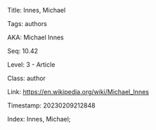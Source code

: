Title:  Innes, Michael

Tags:   authors

AKA:    Michael Innes

Seq:    10.42

Level:  3 - Article

Class:  author

Link:   https://en.wikipedia.org/wiki/Michael_Innes

Timestamp: 20230209212848

Index:  Innes, Michael; 
